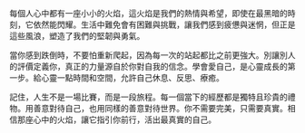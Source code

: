 每個人心中都有一座小小的火焰，這火焰是我們的熱情與希望，即使在最黑暗的時刻，它依然能閃耀。生活中難免會有困難與挑戰，讓我們感到疲憊與迷惘，但正是這些風浪，塑造了我們的堅韌與勇氣。

當你感到跌倒時，不要怕重新爬起，因為每一次的站起都比之前更強大。別讓別人的評價定義你，真正的力量源自於你對自我的信念。學會愛自己，是心靈成長的第一步。給心靈一點時間和空間，允許自己休息、反思、療癒。

記住，人生不是一場比賽，而是一段旅程。每一個當下的經歷都是獨特且珍貴的禮物。用善意對待自己，也用同樣的善意對待世界。你不需要完美，只需要真實。相信那座心中的火焰，讓它指引你前行，活出最真實的自己。